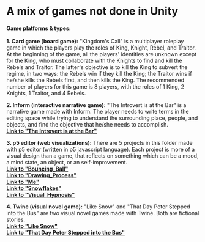 # A mix of games not done in Unity
**Game platforms & types:** <br>
<br>
**1. Card game (board game):** "Kingdom's Call" is a multiplayer roleplay game in which the players play the roles of King, Knight, Rebel, and Traitor. At the beginning of the game, all the players' identities are unknown except for the King, who must collaborate with the Knights to find and kill the Rebels and Traitor. The latter's objective is to kill the King to subvert the regime, in two ways: the Rebels win if they kill the King; the Traitor wins if he/she kills the Rebels first, and then kills the King. The recommended number of players for this game is 8 players, with the roles of 1 King, 2 Knights, 1 Traitor, and 4 Rebels. <br>

**2. Inform (interactive narrative game):** "The Introvert is at the Bar" is a narrative game made with Inform. The player needs to write terms in the editing space while trying to understand the surrounding place, people, and objects, and find the objective that he/she needs to accomplish. <br>
[**Link to "The Introvert is at the Bar"**](https://rawcdn.githack.com/Zhang-Ale/Games-Mix-NonUnityGames/072e6b10509776a5bedbd0f9df92b1b42b00b582/inform_game/index.html)


**3. p5 editor (web visualizations):** There are 5 projects in this folder made with p5 editor (written in p5 javascript language). Each project is more of a visual design than a game, that reflects on something which can be a mood, a mind state, an object, or an self-improvement.  <br>
[**Link to "Bouncing_Ball"**](https://rawcdn.githack.com/Zhang-Ale/Games-Mix-NonUnityGames/9ad96cf29bd1c9ebc7193cc848e1330f9c0dacf1/p5_game/p5-Ball_Bouncing/index.html )<br>
[**Link to "Drawing_Process"**](https://rawcdn.githack.com/Zhang-Ale/Games-Mix-NonUnityGames/518b51204fc76e5010d5a87870eb7697a2e91dcf/p5_game/p5-Drawing_Process/index.html)<br>
[**Link to "Me"**](https://rawcdn.githack.com/Zhang-Ale/Games-Mix-NonUnityGames/e63e4fcb6478696626090d6c69cbed5172e4945e/p5_game/p5-Me/MyGame/index.html)<br>
[**Link to "Snowflakes"**](https://rawcdn.githack.com/Zhang-Ale/Games-Mix-NonUnityGames/e63e4fcb6478696626090d6c69cbed5172e4945e/p5_game/p5-Snowflakes/index.html)<br>
[**Link to "Visual_Hypnosis"**](https://rawcdn.githack.com/Zhang-Ale/Games-Mix-NonUnityGames/e63e4fcb6478696626090d6c69cbed5172e4945e/p5_game/p5-Visual_Hypnosis/index.html)<br>

**4. Twine (visual novel game):** "Like Snow" and "That Day Peter Stepped into the Bus" are two visual novel games made with Twine. Both are fictional stories. <br>
[**Link to "Like Snow"**](https://rawcdn.githack.com/Zhang-Ale/Games-Mix-NonUnityGames/468d2b7ec2d61898bb9f307141e350f4075301e7/twine_game/Like%20Snow.html)<br>
[**Link to "That Day Peter Stepped into the Bus"**](https://rawcdn.githack.com/Zhang-Ale/Games-Mix-NonUnityGames/b70949549211b1ed045579006f42947b9ab92cb3/twine_game/That%20day%20Peter%20stepped%20into%20the%20bus.html) 
